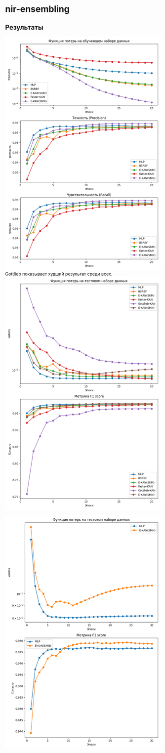 # nir-ensembling

## Результаты
![](images/e-kan-20-2.png)
Gottlieb показывает худший результат среди всех.
![](images/e-kan-20-g.png)

![](images/e-kan-30-1.png)

